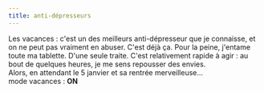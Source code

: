 ```yaml
---
title: anti-dépresseurs
---
```


Les vacances : c'est un des meilleurs anti-dépresseur que je connaisse, et on
ne peut pas vraiment en abuser. C'est déjà ça. Pour la peine, j'entame toute
ma tablette. D'une seule traite. C'est relativement rapide à agir : au bout de
quelques heures, je me sens repousser des envies.  
Alors, en attendant le 5 janvier et sa rentrée merveilleuse...  
mode vacances : **ON**

